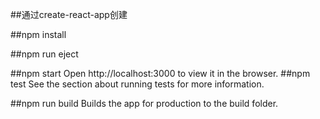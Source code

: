 ##通过create-react-app创建

##npm install

##npm run eject

##npm start
Open http://localhost:3000 to view it in the browser.
##npm test
See the section about running tests for more information.

##npm run build
Builds the app for production to the build folder.